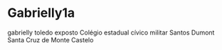 # Gabrielly1a
gabrielly toledo exposto 
Colégio estadual cívico militar Santos Dumont 
Santa Cruz de Monte Castelo 
